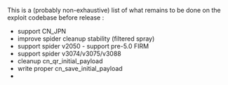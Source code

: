 This is a (probably non-exhaustive) list of what remains to be done on the exploit codebase before release :

 - support CN_JPN
 - improve spider cleanup stability (filtered spray)
 - support spider v2050 - support pre-5.0 FIRM
 - support spider v3074/v3075/v3088
 - cleanup cn_qr_initial_payload
 - write proper cn_save_initial_payload
 - 
